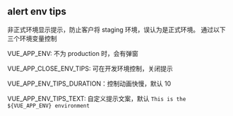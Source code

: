 ## alert env tips
非正式环境显示提示，防止客户将 staging 环境，误认为是正式环境。
通过以下三个环境变量控制

VUE_APP_ENV: 不为 production 时，会有弹窗

VUE_APP_CLOSE_ENV_TIPS: 可在开发环境控制，关闭提示

VUE_APP_ENV_TIPS_DURATION：控制动画快慢，默认 10

VUE_APP_ENV_TIPS_TEXT: 自定义提示文案，默认 `This is the ${VUE_APP_ENV} environment`
